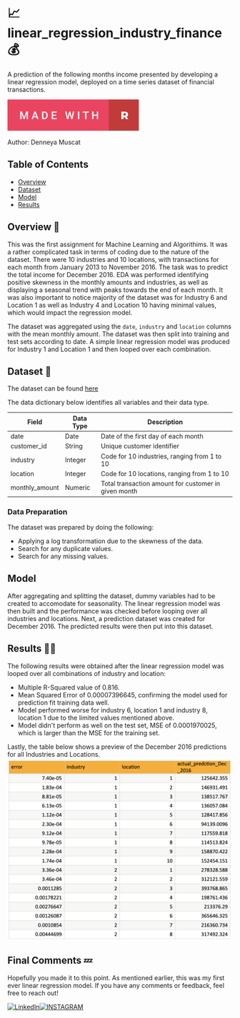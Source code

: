 # 📈 linear_regression_industry_finance 💰

A prediction of the following months income presented by developing a linear regression model, deployed on a time series dataset of financial transactions.

[![Made With](https://github.com/Denneya/linear_regression_industry_finance/blob/main/made-with-r.svg)](https://github.com/Denneya/linear_regression_industry_finance/blob/main/AT1A_24418042.R)

Author: Denneya Muscat

## Table of Contents

* [Overview](#Overview)
* [Dataset](#Dataset)
* [Model](#Model)
* [Results](#Results)

## Overview 📄
This was the first assignment for Machine Learning and Algorithims. It was a rather complicated task in terms of coding due to the nature of the dataset. There were 10 industries and 10 locations, with transactions for each month from January 2013 to November 2016. The task was to predict the total income for December 2016. EDA was performed identifying positive skewness in the monthly amounts and industries, as well as displaying a seasonal trend with peaks towards the end of each month. It was also important to notice majority of the dataset was for Industry 6 and Location 1 as well as Industry 4 and Location 10 having minimal values, which would impact the regression model. 

The dataset was aggregated using the `date`, `industry` and `location` columns with the mean monthly amount. The dataset was then split into training and test sets according to date. A simple linear regression model was produced for Industry 1 and Location 1 and then looped over each combination. 

## Dataset 📁
The dataset can be found [here](https://github.com/Denneya/linear_regression_industry_finance/blob/main/transactions.csv)

The data dictionary below identifies all variables and their data type.

|Field|Data Type|Description|
|---|---|---|
|date|Date|Date of the first day of each month|
|customer_id|String|Unique customer identifier|
|industry|Integer|Code for 10 industries, ranging from 1 to 10|
|location|Integer|Code for 10 locations, ranging from 1 to 10|
|monthly_amount|Numeric|Total transaction amount for customer in given month|

### Data Preparation 
The dataset was prepared by doing the following:
* Applying a log transformation due to the skewness of the data. 
* Search for any duplicate values.
* Search for any missing values.

## Model
After aggregating and splitting the dataset, dummy variables had to be created to accomodate for seasonality. The linear regression model was then built and the performance was checked before looping over all industries and locations. Next, a prediction dataset was created for December 2016. The predicted results were then put into this dataset. 

## Results 🕵🏼
The following results were obtained after the linear regression model was looped over all combinations of industry and location:
* Multiple R-Squared value of 0.816.
* Mean Squared Error of 0.00007396645, confirming the model used for prediction fit training data well. 
* Model performed worse for industry 6, location 1 and industry 8, location 1 due to the limited values mentioned above. 
* Model didn't perform as well on the test set, MSE of 0.0001970025, which is larger than the MSE for the training set. 

Lastly, the table below shows a preview of the December 2016 predictions for all Industries and Locations. 
![Table of results](https://github.com/Denneya/linear_regression_industry_finance/blob/main/Screenshot%202023-01-30%20at%2012.17.55%20pm.png)

## Final Comments 💤
Hopefully you made it to this point. As mentioned earlier, this was my first ever linear regression model. If you have any comments or feedback, feel free to reach out!

[![LinkedIn](https://img.shields.io/badge/LinkedIn-0077B5?style=for-the-badge&logo=linkedin&logoColor=white)](https://www.linkedin.com/in/denneyamuscat)[![INSTAGRAM](https://img.shields.io/badge/Instagram-E4405F?style=for-the-badge&logo=instagram&logoColor=white)](https://www.instagram.com/denneyam/)
